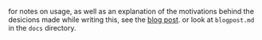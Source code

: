 for notes on usage, as well as an explanation of the motivations behind the desicions made while writing this, see the [blog post](https://www.codementor.io/angularjs/tutorial/angular-node-cli-generate-projects-pt2). or look at `blogpost.md` in the `docs` directory.
